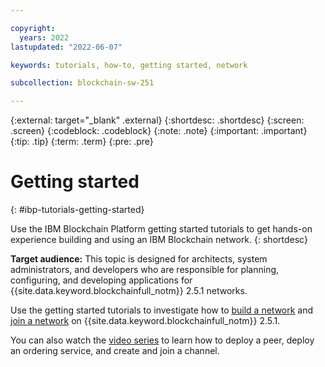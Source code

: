 ```yaml
---

copyright:
  years: 2022
lastupdated: "2022-06-07"

keywords: tutorials, how-to, getting started, network

subcollection: blockchain-sw-251

---
```


{:external: target="_blank" .external}
{:shortdesc: .shortdesc}
{:screen: .screen}
{:codeblock: .codeblock}
{:note: .note}
{:important: .important}
{:tip: .tip}
{:term: .term}
{:pre: .pre}


# Getting started
{: #ibp-tutorials-getting-started}

Use the IBM Blockchain Platform getting started tutorials to get hands-on experience building and using an IBM Blockchain network. 
{: shortdesc}

**Target audience:** This topic is designed for architects, system administrators, and developers who are responsible 
for planning, configuring, and developing applications for {{site.data.keyword.blockchainfull_notm}} 2.5.1 networks.

Use the getting started tutorials to investigate how to [build a network](ibp-console-build-network.md) 
and [join a network](ibp-console-join-network.md) on {{site.data.keyword.blockchainfull_notm}} 2.5.1.

You can also watch the [video series](reference/videos.md) to learn how to deploy a peer, deploy an ordering service, 
and create and join a channel. 

